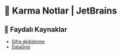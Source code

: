 # 🥴 Karma Notlar \| JetBrains

## 🔗 Faydalı Kaynaklar

* [Şifre değiştirme](https://stackoverflow.com/a/37959112)
* [DataGrip](https://www.jetbrains.com/datagrip/)

